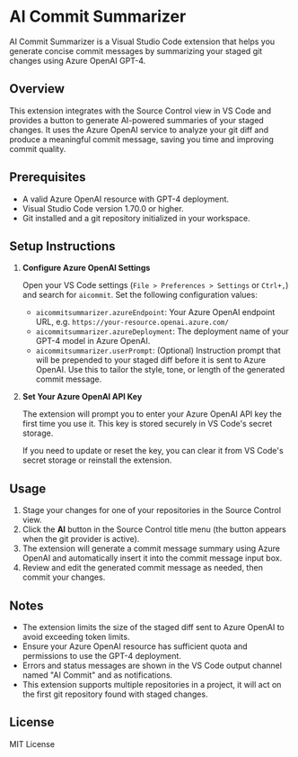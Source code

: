 # AI Commit Summarizer

AI Commit Summarizer is a Visual Studio Code extension that helps you generate concise commit messages by summarizing your staged git changes using Azure OpenAI GPT-4.

## Overview

This extension integrates with the Source Control view in VS Code and provides a button to generate AI-powered summaries of your staged changes. It uses the Azure OpenAI service to analyze your git diff and produce a meaningful commit message, saving you time and improving commit quality.

## Prerequisites

- A valid Azure OpenAI resource with GPT-4 deployment.
- Visual Studio Code version 1.70.0 or higher.
- Git installed and a git repository initialized in your workspace.

## Setup Instructions

1. **Configure Azure OpenAI Settings**

   Open your VS Code settings (`File > Preferences > Settings` or `Ctrl+,`) and search for `aicommit`. Set the following configuration values:

   - `aicommitsummarizer.azureEndpoint`: Your Azure OpenAI endpoint URL, e.g. `https://your-resource.openai.azure.com/`
   - `aicommitsummarizer.azureDeployment`: The deployment name of your GPT-4 model in Azure OpenAI.
   - `aicommitsummarizer.userPrompt`: (Optional) Instruction prompt that will be prepended to your staged diff before it is sent to Azure OpenAI. Use this to tailor the style, tone, or length of the generated commit message.

2. **Set Your Azure OpenAI API Key**

   The extension will prompt you to enter your Azure OpenAI API key the first time you use it. This key is stored securely in VS Code's secret storage.

   If you need to update or reset the key, you can clear it from VS Code's secret storage or reinstall the extension.

## Usage

1. Stage your changes for one of your repositories in the Source Control view.
2. Click the **AI** button in the Source Control title menu (the button appears when the git provider is active).
3. The extension will generate a commit message summary using Azure OpenAI and automatically insert it into the commit message input box.
4. Review and edit the generated commit message as needed, then commit your changes.

## Notes

- The extension limits the size of the staged diff sent to Azure OpenAI to avoid exceeding token limits.
- Ensure your Azure OpenAI resource has sufficient quota and permissions to use the GPT-4 deployment.
- Errors and status messages are shown in the VS Code output channel named "AI Commit" and as notifications.
- This extension supports multiple repositories in a project, it will act on the first git repository found with staged changes.

## License

MIT License
